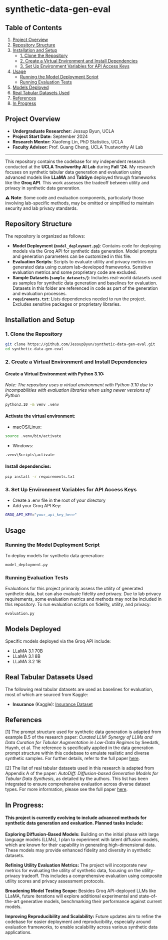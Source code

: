 # synthetic-data-gen-eval

## Table of Contents
1. [Project Overview](#project-overview)
2. [Repository Structure](#repository-structure)
3. [Installation and Setup](#installation-and-setup)
   - [1. Clone the Repository](#1-clone-the-repository)
   - [2. Create a Virtual Environment and Install Dependencies](#2-create-a-virtual-environment-and-install-dependencies)
   - [3. Set Up Environment Variables for API Access Keys](#3-set-up-environment-variables-for-api-access-keys)
4. [Usage](#usage)
   - [Running the Model Deployment Script](#running-the-model-deployment-script)
   - [Running Evaluation Tests](#running-evaluation-tests)
5. [Models Deployed](#models-deployed)
6. [Real Tabular Datasets Used](#real-tabular-datasets-used)
7. [References](#references)
8. [In Progress](#in-progress)

## Project Overview

- **Undergraduate Researcher:** Jessup Byun, UCLA
- **Project Start Date:** September 2024
- **Research Mentor:** Xiaofeng Lin, PhD Statistics, UCLA  
- **Faculty Advisor:** Prof. Guang Cheng, UCLA Trustworthy AI Lab
---

This repository contains the codebase for my independent research conducted at the **UCLA Trustworthy AI Lab** during **Fall '24**. My research focuses on synthetic tabular data generation and evaluation using advanced models like **LLaMA** and **TabSyn** deployed through frameworks like the **Groq API**. This work assesses the tradeoff between utility and privacy in synthetic data generation.

⚠️ **Note**: Some code and evaluation components, particularly those involving lab-specific methods, may be omitted or simplified to maintain security and lab privacy standards. 

## Repository Structure

The repository is organized as follows:

- **Model Deployment (`model_deployment.py`)**: Contains code for deploying models via the Groq API for synthetic data generation. Model prompts and generation parameters can be customized in this file.
- **Evaluation Scripts**: Scripts to evaluate utility and privacy metrics on generated data using custom lab-developed frameworks. Sensitive evaluation metrics and some proprietary code are excluded.
- **Sample Datasets (`sample_datasets/`)**: Includes real-world datasets used as samples for synthetic data generation and baselines for evaluation. Datasets in this folder are referenced in code as part of the generation and evaluation processes.
- **`requirements.txt`**: Lists dependencies needed to run the project. Excludes sensitive packages or proprietary libraries.

## Installation and Setup

### 1. Clone the Repository
```bash
git clone https://github.com/JessupByun/synthetic-data-gen-eval.git
cd synthetic-data-gen-eval
```

### 2. Create a Virtual Environment and Install Dependencies

#### Create a Virtual Environment with Python 3.10:

*Note: The repository uses a virtual environment with Python 3.10 due to incompabilities with evaluation libraries when using newer versions of Python*

```bash
python3.10 -m venv .venv
```

#### Activate the virtual environment:

- macOS/Linux:
```bash
source .venv/bin/activate
```
- Windows:
```bash
.venv\Scripts\activate
```

#### Install dependencies:

```bash
pip install -r requirements.txt
```

### 3. Set Up Environment Variables for API Access Keys

- Create a .env file in the root of your directory
- Add your Groq API Key:
```bash
GROQ_API_KEY="your_api_key_here"
```

## Usage

### Running the Model Deployment Script

To deploy models for synthetic data generation:
```bash
model_deployment.py
```

### Running Evaluation Tests

Evaluations for this project primarily assess the utility of generated synthetic data, but can also evaluate fidelity and privacy. Due to lab privacy requirements, some evaluation metrics and methods may not be included in this repository. To run evaluation scripts on fidelity, utility, and privacy:
```bash
evaluation.py
```

## Models Deployed
Specific models deployed via the Groq API include:
- LLaMA 3.1 70B
- LLaMA 3.1 8B
- LLaMA 3.2 1B

## Real Tabular Datasets Used
The following real tabular datasets are used as baselines for evaluation, most of which are sourced from Kaggle:

- **Insurance** (Kaggle): [Insurance Dataset](https://www.kaggle.com/datasets/mirichoi0218/insurance)

## References

[1] The prompt structure used for synthetic data generation is adapted from example B.5 of the research paper: *Curated LLM: Synergy of LLMs and Data Curation for Tabular Augmentation in Low-Data Regimes* by Seedatk, Huynh, et al. The reference is specifically applied in the data generation prompt structure within this codebase to emulate realistic and diverse synthetic samples. For further details, refer to the full paper [here](https://arxiv.org/pdf/2312.12112).

[2] The list of real tabular datasets used in this research is adapted from Appendix A of the paper: *AutoDiff: Diffusion-based Generative Models for Tabular Data Synthesis*, as detailed by the authors. This list has been integrated to ensure comprehensive evaluation across diverse dataset types. For more information, please see the full paper [here](https://arxiv.org/pdf/2310.15479).

## In Progress:

#### This project is currently evolving to include advanced methods for synthetic data generation and evaluation. Planned tasks include:

**Exploring Diffusion-Based Models:** Building on the initial phase with large language models (LLMs), I plan to experiment with latent diffusion models, which are known for their capability in generating high-dimensional data. These models may provide enhanced fidelity and diversity in synthetic datasets.

**Refining Utility Evaluation Metrics:** The project will incorporate new metrics for evaluating the utility of synthetic data, focusing on the utility-privacy tradeoff. This includes a comprehensive evaluation using composite utility scores and privacy assessment protocols.

**Broadening Model Testing Scope:** Besides Groq API-deployed LLMs like LLaMA, future iterations will explore additional experimental and state-of-the-art generative models, benchmarking their performance against current models.

**Improving Reproducibility and Scalability:** Future updates aim to refine the codebase for easier deployment and reproducibility, especially around evaluation frameworks, to enable scalability across various synthetic data applications.


